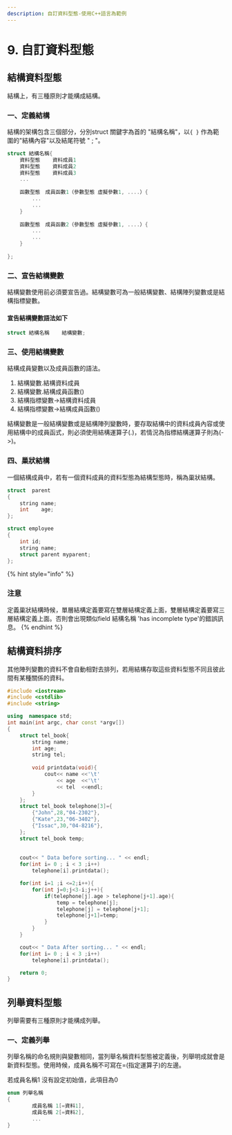 ```yaml
---
description: 自訂資料型態-使用C++語言為範例
---
```


# 9. 自訂資料型態

## 結構資料型態

結構上，有三種原則才能構成結構。

### 一、定義結構

結構的架構包含三個部分，分別struct  關鍵字為首的  "結構名稱"，以`{ }` 作為範圍的"結構內容"以及結尾符號 " ; "。

```cpp
struct 結構名稱{
    資料型態    資料成員1
    資料型態    資料成員2
    資料型態    資料成員3
    ...
    
    函數型態　成員函數1（參數型態 虛擬參數1, ....）{
        ...
        ...
    }
    
    函數型態　成員函數2（參數型態 虛擬參數1, ....）{
        ...
        ...
    }
    
};
```

### 二、宣告結構變數

結構變數使用前必須要宣告過。結構變數可為一般結構變數、結構陣列變數或是結構指標變數。

#### 宣告結構變數語法如下

```cpp
struct 結構名稱    結構變數;
```

### 三、使用結構變數

結構成員變數以及成員函數的語法。

1. 結構變數.結構資料成員
2. 結構變數.結構成員函數\(\)
3. 結構指標變數-&gt;結構資料成員
4. 結構指標變數-&gt;結構成員函數\(\)

結構變數是一般結構變數或是結構陣列變數時，要存取結構中的資料成員內容或使用結構中的成員函式，則必須使用結構運算子\(.\)，若情況為指標結構運算子則為\(-&gt;\)。

### 四、巢狀結構

一個結構成員中，若有一個資料成員的資料型態為結構型態時，稱為巢狀結構。

```cpp
struct  parent  
{
    string name;
    int    age;
};

struct employee
{
    int id;
    string name;
    struct parent myparent;
};

```

{% hint style="info" %}
### 注意

定義巢狀結構時候，單層結構定義要寫在雙層結構定義上面，雙層結構定義要寫三層結構定義上面。否則會出現類似field 結構名稱 'has incomplete type'的錯誤訊息。
{% endhint %}

## 結構資料排序

其他陣列變數的資料不會自動相對去排列，若用結構存取這些資料型態不同且彼此間有某種關係的資料。

```cpp
#include <iostream>
#include <cstdlib>
#include <string>

using  namespace std;
int main(int argc, char const *argv[])
{
    struct tel_book{
        string name;
        int age;
        string tel;
        
        void printdata(void){
            cout<< name <<'\t'
                << age  <<'\t'
                << tel  <<endl;
        }
    };
    struct tel_book telephone[3]={
        {"John",28,"04-2302"},
        {"Kate",23,"06-3402"},
        {"Issac",30,"04-8216"},
    };
    struct tel_book temp;
    
    
    cout<< " Data before sorting... " << endl;
    for(int i= 0 ; i < 3 ;i++)
        telephone[i].printdata();

    for(int i=1 ;i <=2;i++){
        for(int j=0;j<3-i;j++){
            if(telephone[j].age > telephone[j+1].age){
                temp = telephone[j];
                telephone[j] = telephone[j+1];
                telephone[j+1]=temp;
            }
        }
    }

    cout<< " Data After sorting... " << endl;
    for(int i= 0 ; i < 3 ;i++)
        telephone[i].printdata();

    return 0;
}

```



## 列舉資料型態

列舉需要有三種原則才能構成列舉。

### 一、定義列舉

列舉名稱的命名規則與變數相同，當列舉名稱資料型態被定義後，列舉明成就會是新資料型態。使用時候，成員名稱不可寫在=\(指定運算子\)的左邊。

若成員名稱1 沒有設定初始值，此項目為0

```cpp
enum 列舉名稱
{
        成員名稱 1[=資料1],
        成員名稱 2[=資料2],
        ...
}

```

